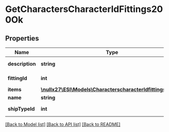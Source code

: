 # GetCharactersCharacterIdFittings200Ok

## Properties
Name | Type | Description | Notes
------------ | ------------- | ------------- | -------------
**description** | **string** | description string | 
**fittingId** | **int** | fitting_id integer | 
**items** | [**\nullx27\ESI\Models\CharacterscharacterIdfittingsItems[]**](CharacterscharacterIdfittingsItems.md) | items array | 
**name** | **string** | name string | 
**shipTypeId** | **int** | ship_type_id integer | 

[[Back to Model list]](../README.md#documentation-for-models) [[Back to API list]](../README.md#documentation-for-api-endpoints) [[Back to README]](../README.md)


